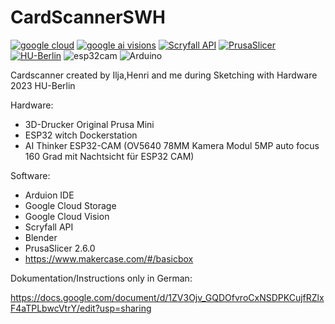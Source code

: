 # CardScannerSWH

[![google cloud](https://img.shields.io/badge/google%20cloud-passed-blue?style=flat&link=https://cloud.google.com/?hl=de)](https://cloud.google.com/?hl=de) 
[![google ai visions](https://img.shields.io/badge/google%20ai%20visions-passed-blue?style=flat&link=https://cloud.google.com/vision?hl=de)](https://cloud.google.com/vision?hl=de)
[![Scryfall API](https://img.shields.io/badge/Scryfall%20API-purple?style=flat&link=https://scryfall.com/docs/api)](https://scryfall.com/docs/api)
[![PrusaSlicer ](https://img.shields.io/badge/PrusaSlicer-2.6.0-blue?style=flat&link=https://github.com/prusa3d/PrusaSlicer/releases/tag/version_2.6.0)](https://github.com/prusa3d/PrusaSlicer/releases/tag/version_2.6.0)
[![HU-Berlin](https://img.shields.io/badge/HU--Berlin-2023-blue?style=flat&link=https://www.hu-berlin.de/de)](https://www.hu-berlin.de/de)
![esp32cam](https://img.shields.io/badge/esp32cam-5%20MP-blue?style=flat)
![Arduino](https://img.shields.io/badge/Arduino-gray?style=flat) 

Cardscanner created by Ilja,Henri and me during Sketching with Hardware 2023 HU-Berlin

Hardware:
 * 3D-Drucker Original Prusa Mini
 * ESP32 witch Dockerstation
 * AI Thinker ESP32-CAM (OV5640 78MM Kamera Modul 5MP auto focus 160 Grad mit Nachtsicht für ESP32 CAM)

Software:

 * Arduion IDE
 * Google Cloud Storage
 * Google Cloud Vision
 * Scryfall API
 * Blender
 * PrusaSlicer 2.6.0
 * https://www.makercase.com/#/basicbox

Dokumentation/Instructions only in German:

https://docs.google.com/document/d/1ZV3Ojv_GQDOfvroCxNSDPKCujfRZlxF4aTPLbwcVtrY/edit?usp=sharing



